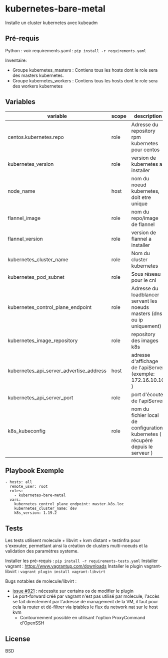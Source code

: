 kubernetes-bare-metal
=========

Installe un cluster kubernetes avec kubeadm

Pré-requis
------------

Python : voir requirements.yaml : `pip install -r requirements.yaml`

Inventaire:

  * Groupe kubernetes_masters : Contiens tous les hosts dont le role sera des masters kubernetes.
  * Groupe kubernetes_workers : Contiens tous les hosts dont le role sera des workers kubernetes


Variables
--------------

| variable | scope | description | defaut |
| --- | --- | --- | --- |
| centos.kubernetes.repo | role | Adresse du repository rpm kubernetes pour centos | https://packages.cloud.google.com/yum/repos/ |
| kubernetes_version | role | version de kubernetes a installer | 1.19.2 |
| node_name | host | nom du noeud kubernetes, doit etre unique | voir documentation kubeadm |
| flannel_image | role | nom du repo/image de flannel | quay.io/coreos/flannel |
| flannel_version | role | version de flannel a installer | v0.13.0 |
| kubernetes_cluster_name | role | Nom du cluster kubernetes | kubernetes |
| kubernetes_pod_subnet | role | Sous réseau pour le cni | 10.244.0.0/16 |
| kubernetes_control_plane_endpoint | role | Adresse du loadblancer servant les noeuds masters (dns ou ip uniquement) | ansible_fqdn du premier master |
| kubernetes_image_repository | role | repository des images k8s | k8s.gcr.io |
| kubernetes_api_server_advertise_address | host | adresse d'affichage de l'apiServer (exemple: 172.16.10.10 ) | ansible_default_ipv4.address |
| kubernetes_api_server_port | role | port d'écoute de l'apiServer | 6443 |
| k8s_kubeconfig | role | nom du fichier local de configuration kubernetes ( récupéré depuis le serveur ) | {{role_path}}/files/admin.conf |

Playbook Exemple
----------------

```
- hosts: all
  remote_user: root
  roles:
    - kubernetes-bare-metal
  vars:
    kubernetes_control_plane_endpoint: master.k8s.loc
    kubernetes_cluster_name: dev
    k8s_version: 1.19.2
```

Tests
-----

Les tests utilisent molecule + libvirt + kvm distant + testinfra pour s'exexuter, permettant ainsi la création de clusters multi-noeuds et la validation des paramètres systeme.

Installer les pré-requis : `pip install -r requirements-tests.yaml`
Installer vagrant : https://www.vagrantup.com/downloads
Installer le plugin vagrant-libvirt : `vagrant plugin install vagrant-libvirt`

Bugs notables de molecule/libvirt :

  * [issue #921](https://github.com/vagrant-libvirt/vagrant-libvirt/issues/921#issuecomment-464334757) : nécessite sur certains os de modifier le plugin
  * Le port-forward créé par vagrant n'est pas utilisé par molecule, l'accès se fait directement par l'adresse de management de la VM, il faut pour cela la router et dé-filtrer via iptables le flux du network nat sur le host kvm
    * Contournement possible en utilisant l'option ProxyCommand d'OpenSSH

License
-------

BSD
